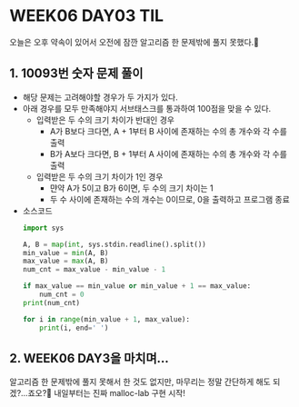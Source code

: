 # WEEK06 DAY03 TIL
오늘은 오후 약속이 있어서 오전에 잠깐 알고리즘 한 문제밖에 풀지 못했다.🙏

## 1. 10093번 숫자 문제 풀이
- 해당 문제는 고려해야할 경우가 두 가지가 있다.
- 아래 경우를 모두 만족해야지 서브태스크를 통과하여 100점을 맞을 수 있다.
    - 입력받은 두 수의 크기 차이가 반대인 경우
        - A가 B보다 크다면, A + 1부터 B 사이에 존재하는 수의 총 개수와 각 수를 출력
        - B가 A보다 크다면, B + 1부터 A 사이에 존재하는 수의 총 개수와 각 수를 출력
    - 입력받은 두 수의 크기 차이가 1인 경우
        - 먄약 A가 5이고 B가 6이면, 두 수의 크기 차이는 1
        - 두 수 사이에 존재하는 수의 개수는 0이므로, 0을 출력하고 프로그램 종료
- 소스코드
    ```python
    import sys

    A, B = map(int, sys.stdin.readline().split())
    min_value = min(A, B)
    max_value = max(A, B)
    num_cnt = max_value - min_value - 1

    if max_value == min_value or min_value + 1 == max_value:
        num_cnt = 0
    print(num_cnt)

    for i in range(min_value + 1, max_value):
        print(i, end=' ')
    ```

## 2. WEEK06 DAY3을 마치며...
알고리즘 한 문제밖에 풀지 못해서 한 것도 없지만, 마무리는 정말 간단하게 해도 되겠?...죠오?👀
내일부터는 진짜 malloc-lab 구현 시작!